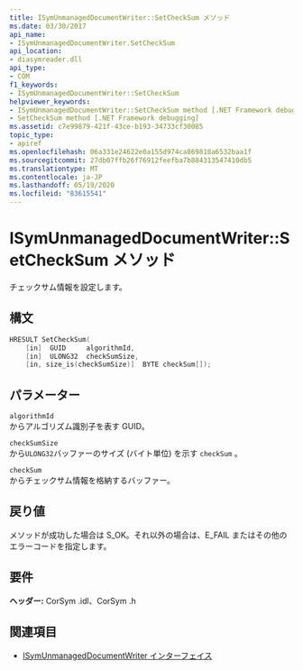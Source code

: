 ```yaml
---
title: ISymUnmanagedDocumentWriter::SetCheckSum メソッド
ms.date: 03/30/2017
api_name:
- ISymUnmanagedDocumentWriter.SetCheckSum
api_location:
- diasymreader.dll
api_type:
- COM
f1_keywords:
- ISymUnmanagedDocumentWriter::SetCheckSum
helpviewer_keywords:
- ISymUnmanagedDocumentWriter::SetCheckSum method [.NET Framework debugging]
- SetCheckSum method [.NET Framework debugging]
ms.assetid: c7e99879-421f-43ce-b193-34733cf30085
topic_type:
- apiref
ms.openlocfilehash: 06a331e24622e0a155d974ca869818a6532baa1f
ms.sourcegitcommit: 27db07ffb26f76912feefba7b884313547410db5
ms.translationtype: MT
ms.contentlocale: ja-JP
ms.lasthandoff: 05/19/2020
ms.locfileid: "83615541"
---
```

# <a name="isymunmanageddocumentwritersetchecksum-method"></a>ISymUnmanagedDocumentWriter::SetCheckSum メソッド
チェックサム情報を設定します。  
  
## <a name="syntax"></a>構文  
  
```cpp  
HRESULT SetCheckSum(  
    [in]  GUID     algorithmId,  
    [in]  ULONG32  checkSumSize,  
    [in, size_is(checkSumSize)]  BYTE checkSum[]);  
```  
  
## <a name="parameters"></a>パラメーター  
 `algorithmId`  
 からアルゴリズム識別子を表す GUID。  
  
 `checkSumSize`  
 から`ULONG32`バッファーのサイズ (バイト単位) を示す `checkSum` 。  
  
 `checkSum`  
 からチェックサム情報を格納するバッファー。  
  
## <a name="return-value"></a>戻り値  
 メソッドが成功した場合は S_OK。それ以外の場合は、E_FAIL またはその他のエラーコードを指定します。  
  
## <a name="requirements"></a>要件  
 **ヘッダー:** CorSym .idl、CorSym .h  
  
## <a name="see-also"></a>関連項目

- [ISymUnmanagedDocumentWriter インターフェイス](isymunmanageddocumentwriter-interface.md)
